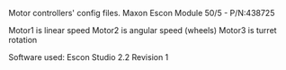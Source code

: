 Motor controllers' config files.
Maxon Escon Module 50/5 - P/N:438725

Motor1 is linear speed
Motor2 is angular speed (wheels)
Motor3 is turret rotation


Software used: Escon Studio 2.2 Revision 1